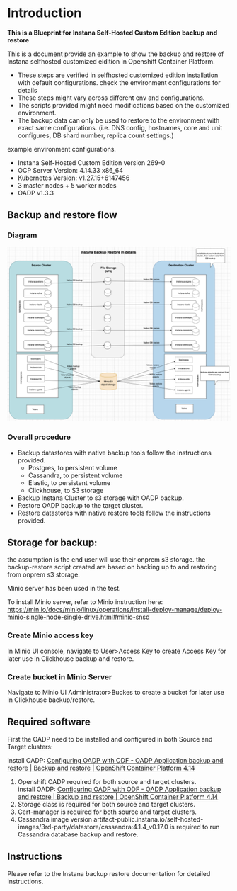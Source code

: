 # Introduction

**This is a Blueprint for Instana Self-Hosted Custom Edition backup and restore**

This is a document provide an example to show the backup and restore of
Instana selfhosted customized eidition in Openshift Container Platform.

-   These steps are verified in selfhosted customized edition
    installation with default configurations. check the environment
    configurations for details
-   These steps might vary across different env and configurations.
-   The scripts provided might need modifications based on the
    customized environment.
-   The backup data can only be used to restore to the environment with
    exact same configurations. (i.e. DNS config, hostnames, core and
    unit configures, DB shard number, replica count settings.)
    
example environment configurations.

-   Instana Self-Hosted Custom Edition version 269-0
-   OCP Server Version: 4.14.33 x86_64
-   Kubernetes Version: v1.27.15+6147456
-   3 master nodes + 5 worker nodes
-   OADP v1.3.3

## Backup and restore flow
### Diagram
![backup-restore-overview](images/Overview-diagram.png)  
  
### Overall procedure
- Backup datastores with native backup tools follow the instructions provided.
  - Postgres, to persistent volume
  - Cassandra, to persistent volume
  - Elastic, to persistent volume
  - Clickhouse, to S3 storage
- Backup Instana Cluster to s3 storage with OADP backup.
- Restore OADP backup to the target cluster.
- Restore datastores with native restore tools follow the instructions provided.


## Storage for backup:

the assumption is the end user will use their onprem s3 storage. the
backup-restore script created are based on backing up to and restoring
from onprem s3 storage.

Minio server has been used in the test.

To install Minio server, refer to Minio instruction here:
<https://min.io/docs/minio/linux/operations/install-deploy-manage/deploy-minio-single-node-single-drive.html#minio-snsd>

### Create Minio access key

In Minio UI console, navigate to User\>Access Key to create Access Key
for later use in Clickhouse backup and restore.

### Create bucket in Minio Server

Navigate to Minio UI Administrator\>Buckes to create a bucket for later
use in Clickhouse backup/restore.

## Required software

First the OADP need to be installed and configured in both Source and
Target clusters:

install OADP: [Configuring OADP with ODF - OADP Application backup and
restore \| Backup and restore \| OpenShift Container Platform
4.14](https://docs.openshift.com/container-platform/4.14/backup_and_restore/application_backup_and_restore/installing/installing-oadp-ocs.html)

1. Openshift OADP required for both source and target clusters.  
  install OADP: [Configuring OADP with ODF - OADP Application backup and
restore \| Backup and restore \| OpenShift Container Platform
4.14](https://docs.openshift.com/container-platform/4.14/backup_and_restore/application_backup_and_restore/installing/installing-oadp-ocs.html)    
2. Storage class is required for both source and target clusters.
2. Cert-manager is required for both source and target clusters.
3. Cassandra image version artifact-public.instana.io/self-hosted-images/3rd-party/datastore/cassandra:4.1.4_v0.17.0 is required to run Cassandra database backup and restore.

## Instructions
Please refer to the Instana backup restore documentation for detailed instructions.